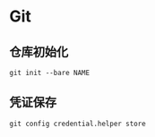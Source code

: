 # Git

## 仓库初始化

``` shell
git init --bare NAME
```

## 凭证保存

``` shell
git config credential.helper store
```
